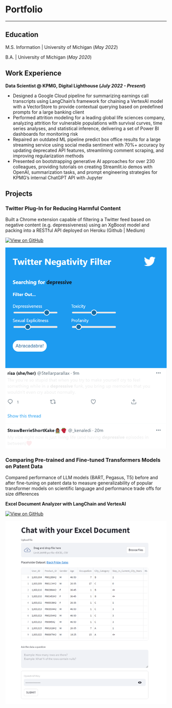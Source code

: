 # Portfolio
---
## Education
M.S. Information | University of Michigan (_May 2022_)

B.A. | University of Michigan (_May 2020_)

## Work Experience

**Data Scientist @ KPMG, Digital Lighthouse (_July 2022 - Present_)**
- Designed a Google Cloud pipeline for summarizing earnings call transcripts using LangChain’s framework for chaining a VertexAI model with a VectorStore to provide contextual querying based on predefined prompts for a large banking client
- Performed attrition modeling for a leading global life sciences company, analyzing attrition for vulnerable populations with survival curves, time series analyses, and statistical inference, delivering a set of Power BI dashboards for monitoring risk
- Repaired an outdated ML pipeline predict box office results for a large streaming service using social media sentiment with 70%+ accuracy by updating deprecated API features, streamlining comment scraping, and improving regularization methods
- Presented on bootstrapping generative AI approaches for over 230 colleagues, providing tutorials on creating Streamlit.io demos with OpenAI, summarization tasks, and prompt engineering strategies for KPMG’s internal ChatGPT API with Jupyter

## Projects

### Twitter Plug-In for Reducing Harmful Content

Built a Chrome extension capable of filtering a Twitter feed based on negative content (e.g. depressiveness) using an XgBoost model and packing into a RESTful API deployed on Heroku (Github | Medium)

[![View on GitHub](https://img.shields.io/badge/GitHub-View_on_GitHub-blue?logo=GitHub)](https://github.com/andy-techen/better-social-media)

<center><img src='assets/img/twitter_filters.png'/></center>
<center><img src='assets/img/twitter_whiteout.png'/></center>


### Comparing Pre-trained and Fine-tuned Transformers Models on Patent Data

Compared performance of LLM models (BART, Pegasus, T5) before and after fine-tuning on patent data to measure generalizability of popular transformer models on scientific language and performance trade offs for size differences

**Excel Document Analyzer with LangChain and VertexAI**

[![View on GitHub](https://img.shields.io/badge/GitHub-View_on_GitHub-blue?logo=GitHub)](https://github.com/ccmilne/ExcelDocumentAnalyzer)

<center><img src='assets/img/excel_document_analyzer.png'/></center>
